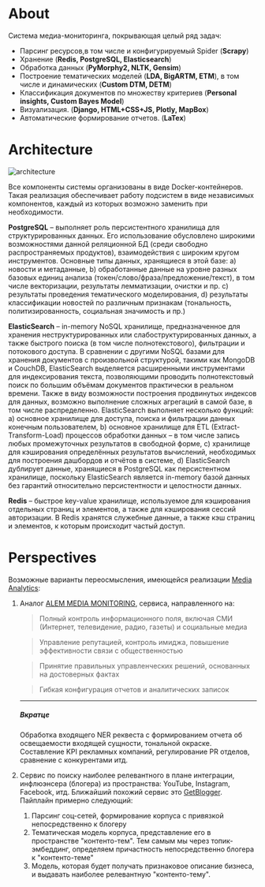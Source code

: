 # About

Система медиа-мониторинга, покрывающая целый ряд задач:

- Парсинг ресурсов,в том числе и конфигурируемый Spider (<b>Scrapy</b>) 
- Хранение (<b>Redis, PostgreSQL, Elasticsearch</b>)
- Обработка данных (<b>PyMorphy2, NLTK, Gensim</b>) 
- Построение тематических моделей (<b>LDA, BigARTM, ETM</b>), в том числе и динамических (<b>Custom DTM, DETM</b>)
- Классификация документов по множеству критериев (<b>Personal insights, Custom Bayes Model</b>)
- Визуализация. (<b>Django, HTML+CSS+JS, Plotly, MapBox</b>)
- Автоматические формирование отчетов. (<b>LaTex</b>)

# Architecture

![architecture](https://i.ibb.co/BtRjSmy/arch.jpg)

Все компоненты системы организованы в виде Docker-контейнеров. Такая реализация обеспечивает работу подсистем в виде независимых компонентов, каждый из которых возможно заменить при необходимости.

<b>PostgreSQL</b> – выполняет роль персистентного хранилища для структурированных данных. Его использование обусловлено широкими возможностями данной реляционной БД (среди свободно распространяемых продуктов), взаимодействия с широким кругом инструментов. Основные типы данных, хранящиеся в этой базе:
        a) новости и метаданные,
        b) обработанные данные на уровне разных базовых единиц анализа (токен/слово/фраза/предложение/текст), в том числе векторизации, результаты лемматизации, очистки и пр.
        c) результаты проведения тематического моделирования,
        d) результаты классификации новостей по различным признакам (тональность, политизированность, социальная значимость и пр.)
        
<b>ElasticSearch</b> – in-memory NoSQL хранилище, предназначенное для хранения неструктурированных или слабоструктурированных данных, а также быстрого поиска (в том числе полнотекстового), фильтрации и потокового доступа. В сравнении с другими NoSQL базами для хранения документов с произвольной структурой, такими как MongoDB и CouchDB, ElasticSearch выделяется расширенными инструментами для индексирования текста, позволяющими проводить полнотекстовый поиск по большим объёмам документов практически в реальном времени. Также в виду возможности построения продвинутых индексов для данных, возможно выполнение сложных агрегаций в самой базе, в том числе распределенно. ElasticSearch выполняет несколько функций:
        a) основное хранилище для доступа, поиска и фильтрации данных конечным пользователем,
        b) основное хранилище для ETL (Extract-Transform-Load) процессов обработки данных – в том числе запись любых промежуточных результатов в свободной форме,
        c) хранилище для кэширования определённых результатов вычислений, необходимых для построения дашбордов и отчётов в системе,
        d) ElasticSearch дублирует данные, хранящиеся в PostgreSQL как персистентном хранилище, поскольку ElasticSearch является in-memory базой данных без гарантий относительно персистентности и целостности данных.

<b>Redis</b> – быстрое key-value хранилище, используемое для кэширования отдельных страниц и элементов, а также для кэширования сессий авторизации. В Redis хранятся служебные данные, а также кэш страниц и элементов, к которым происходит частый доступ.

# Perspectives
Возможные варианты переосмысления, имеющейся реализации [Media Analytics](https://nlp.iict.kz/):
1. Аналог [ALEM MEDIA MONITORING](https://alem.kz/product-1/), сервиса, направленного на:

    > Полный контроль информационного поля, включая СМИ (Интернет, телевидение, радио, газеты) и социальные медиа

    > Управление репутацией, контроль имиджа, повышение эффективности связи с общественностью

    > Принятие правильных управленческих решений, основанных на достоверных фактах

    > Гибкая конфигурация отчетов и аналитических записок
    
    ___
    ##### Вкратце
    Обработка входящего NER реквеста с формированием отчета об освещаемости входящей сущности, тональной окраске. Составление KPI рекламных компаний, регулирование PR отделов, сравнение с конкурентами итд.

2. Сервис по поиску наиболее релевантного в плане интеграции, инфлюэнсера (блогера) из пространства: YouTube, Instagram, Facebook, итд. Ближайший похожий сервис это [GetBlogger](https://getblogger.ru/). Пайплайн примерно следующий:

    1) Парсинг соц-сетей, формирование корпуса с привязкой непосредственно к блогеру
    2) Тематическая модель корпуса, представление его в пространстве "контенто-тем". Тем самым мы через топик-эмбеддинг, определяем причастность непосредственно блогера к "контенто-теме"
    3) Модель, которая будет получать признаковое описание бизнеса, и выдавать наиболее релевантную "контенто-тему".
